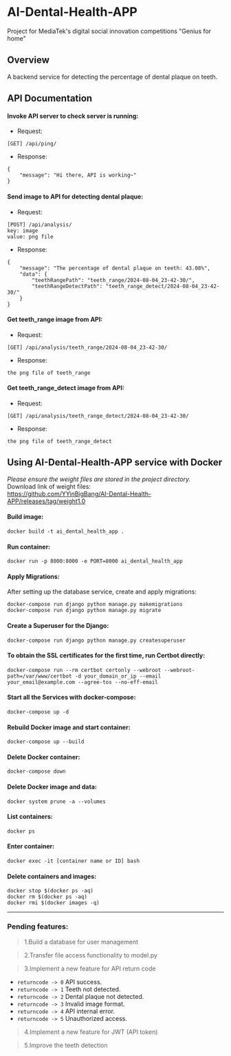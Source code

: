 # AI-Dental-Health-APP
Project for MediaTek's digital social innovation competitions "Genius for home"

## Overview
A backend service for detecting the percentage of dental plaque on teeth.

## API Documentation

#### Invoke API server to check server is running:

- Request:
```
[GET] /api/ping/
```

- Response:
```
{
    "message": "Hi there, API is working~"
}
```

#### Send image to API for detecting dental plaque:

- Request:
```
[POST] /api/analysis/
key: image
value: png file
```
- Response:
```
{
    "message": "The percentage of dental plaque on teeth: 43.08%",
    "data": {
        "teethRangePath": "teeth_range/2024-08-04_23-42-30/",
        "teethRangeDetectPath": "teeth_range_detect/2024-08-04_23-42-30/"
    }
}
```

#### Get teeth_range image from API:

- Request:
```
[GET] /api/analysis/teeth_range/2024-08-04_23-42-30/
```
- Response:
```
the png file of teeth_range
```

#### Get teeth_range_detect image from API:

- Request:
```
[GET] /api/analysis/teeth_range_detect/2024-08-04_23-42-30/
```
- Response:
```
the png file of teeth_range_detect
```


## Using AI-Dental-Health-APP service with Docker
*Please ensure the weight files are stored in the project directory.*\
Download link of weight files: \
https://github.com/YYinBigBang/AI-Dental-Health-APP/releases/tag/weight1.0

#### Build image:
```docker
docker build -t ai_dental_health_app .
```

#### Run container:
```docker
docker run -p 8000:8000 -e PORT=8000 ai_dental_health_app
```

#### Apply Migrations:
After setting up the database service, create and apply migrations:
```docker
docker-compose run django python manage.py makemigrations
docker-compose run django python manage.py migrate
```

#### Create a Superuser for the Django:
```docker
docker-compose run django python manage.py createsuperuser
```

#### To obtain the SSL certificates for the first time, run Certbot directly:
```docker
docker-compose run --rm certbot certonly --webroot --webroot-path=/var/www/certbot -d your_domain_or_ip --email your_email@example.com --agree-tos --no-eff-email
```

#### Start all the Services with docker-compose:
```docker
docker-compose up -d
```

#### Rebuild Docker image and start container:
```docker
docker-compose up --build
```

#### Delete Docker container:
```docker
docker-compose down
```

#### Delete Docker image and data:
```docker
docker system prune -a --volumes
```

#### List containers:
```docker
docker ps
```

#### Enter container:
```docker
docker exec -it [container name or ID] bash
```

#### Delete containers and images:
```docker
docker stop $(docker ps -aq)
docker rm $(docker ps -aq)
docker rmi $(docker images -q)
```

---

### Pending features:
> 1.Build a database for user management

> 2.Transfer file access functionality to model.py

> 3.Implement a new feature for API return code
  - `returncode -> 0` API success.
  - `returncode -> 1` Teeth not detected.
  - `returncode -> 2` Dental plaque not detected.
  - `returncode -> 3` Invalid image format.
  - `returncode -> 4` API internal error.
  - `returncode -> 5` Unauthorized access.

> 4.Implement a new feature for JWT (API token)

> 5.Improve the teeth detection
